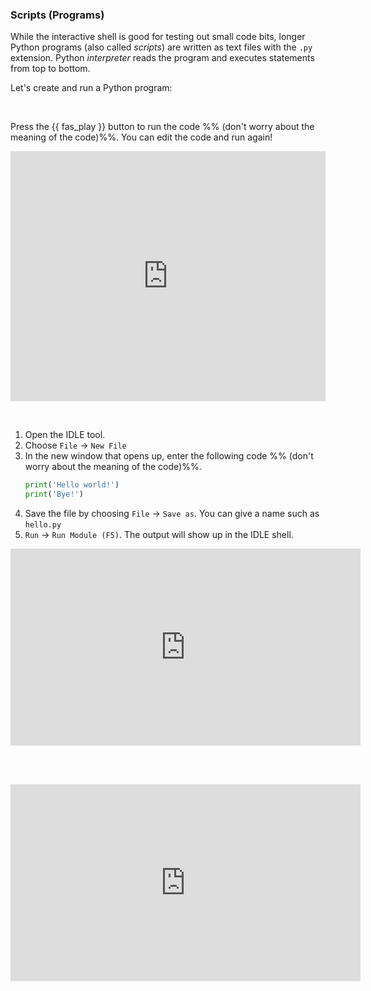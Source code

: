 ### Scripts (Programs)

While the interactive shell is good for testing out small code bits, longer Python programs (also called _scripts_) are written as text files with the `.py` extension. Python _<tooltip content="the tool that interprets the code and executes it">interpreter</tooltip>_ reads the program and executes statements from top to bottom.

Let's create and run a Python program:

<tabs> 
  <tab header="Using Repl.it (no need to save as a file)">

Press the {{ fas_play }} button to run the code %%&nbsp;(don't worry about the meaning of the code)%%. You can edit the code and run again!
   
<iframe height="400px" width="100%" src="https://repl.it/@pythonbasics/helloworld?lite=true" scrolling="no" frameborder="no" allowtransparency="true" allowfullscreen="true" sandbox="allow-forms allow-pointer-lock allow-popups allow-same-origin allow-scripts allow-modals"></iframe>
   
  </tab>
  <tab header="Using IDLE (need to save as a `.py` file)">

1. <trigger trigger="click" for="modal:scripts-openIdle">Open the IDLE tool</trigger>.
1. Choose `File` → `New File`
1. In the new window that opens up, enter the following code %%&nbsp;(don't worry about the meaning of the code)%%.
   ```python
   print('Hello world!')
   print('Bye!')
   ```
1. Save the file by choosing `File` → `Save as`. You can give a name such as `hello.py`
1. `Run` → `Run Module (F5)`. The output will show up in the IDLE shell. 

<panel type="seamless" header="%%{{ icon_video }} Writing your first Python program%%">

<iframe width="560" height="315" src="https://www.youtube.com/embed/buMTH6ICnqk?rel=0&showinfo=0&start=2&end=168&version=3" frameborder="0" allowfullscreen></iframe>

</panel>

  </tab>
</tabs>

<modal title="{{ icon_video }} Opening IDEL in Windows 10" id="modal:scripts-openIdle">
  
<iframe width="560" height="315" src="https://www.youtube.com/embed/dX2-V2BocqQ?rel=0&showinfo=0&start=247&end=270&version=3" frameborder="0" allowfullscreen></iframe>

</modal>



